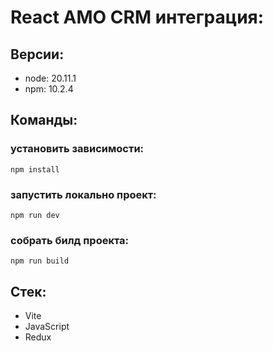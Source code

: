 # React AMO CRM интеграция:

## Версии:

- node: 20.11.1
- npm: 10.2.4

## Команды:

### установить зависимости:

```
npm install
```

### запустить локально проект:

```
npm run dev
```

### собрать билд проекта:

```
npm run build
```

## Стек:

- Vite
- JavaScript
- Redux
